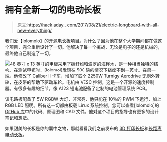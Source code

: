 # 拥有全新一切的电动长板

> 原文:[https://hack aday . com/2017/08/21/electric-longboard-with-all-new-everything/](https://hackaday.com/2017/08/21/electric-longboard-with-all-new-everything/)

我们爱【lolomolo】的开源[电长板](https://hackaday.io/project/26899-electric-longboard-markii)项目。为什么？因为他在整个大学期间都在做这个项目，完全重新设计了一切。他解决了每一个挑战，无论是电子的还是机械的，最终他自己制造了一切。

[![](../Images/d613f0db86fddb55cb48d2ea561dde61.png)](https://hackaday.com/wp-content/uploads/2017/08/5747091503101914309.jpg)48 英寸 x 13 英寸的甲板采用了碳纤维和波罗的海桦木，是一种相当独特的结构。在测试甲板时，[lolomol]发现在 500 磅的情况下挠度不到一英寸。在另一端。他修改了 Caliber II 卡车，增加了四个 2250W Turnigy Aerodrive 无刷外转轮，在皮带的帮助下驱动车轮。电机由 VESC 控制，这是一个开源的速度控制器。有很多有趣的细节，像 A123 锂电池配备了定制的电池管理系统 PCB。

该电路板配备了 5W RGBW 大灯，非常亮，他只能在 10%的 PWM 下运行，加上 RGB LED 照明。所有这一切都由板载 Linux 系统控制。您可以查看[lolomolo]的 [GitHub 库](https://github.com/lolomolo/LongboardMarkII)中的代码、原理图和 CAD 文件。他对这个项目的指导也有更多的设计笔记和想法。

如果甜美的长板是你的囊中之物，那就看看我们之前发布的 [3D 打印长板](https://hackaday.com/2016/10/11/3d-printed-electric-longboard-courtesy-of-stratasys/)和[长距离电动长板](https://hackaday.com/2017/01/04/another-electric-longboard-goes-the-distance/)。
